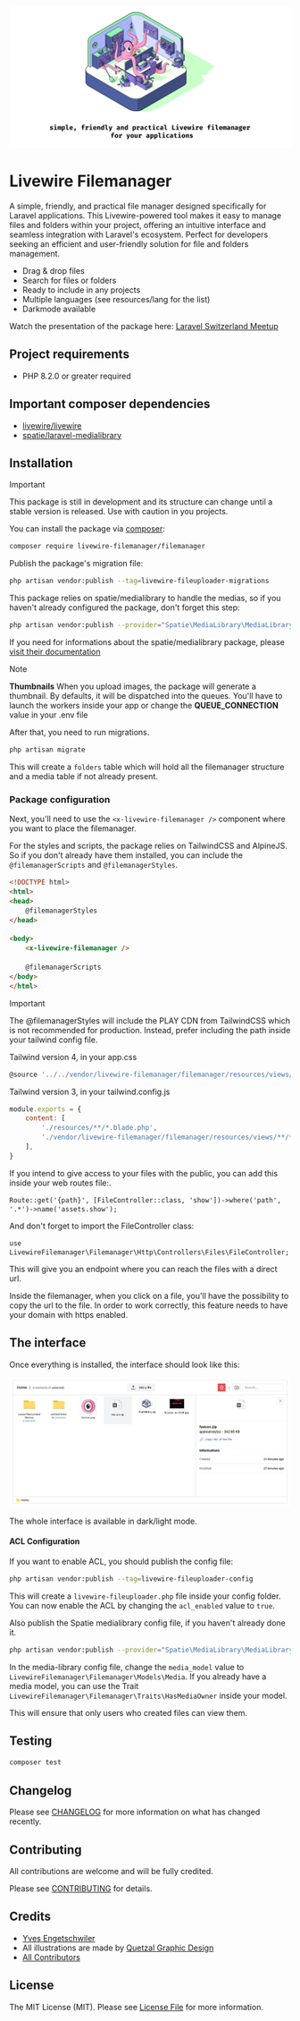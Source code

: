 <p align="center">
    <picture>
        <source media="(prefers-color-scheme: dark)" srcset="./images/banner_dark.png">
        <source media="(prefers-color-scheme: light)" srcset="./images/banner_light.png">
        <img alt="Livewire filemanager image" src="./images/banner_light.png">
    </picture>
</p>

# Livewire Filemanager

A simple, friendly, and practical file manager designed specifically for Laravel applications. This Livewire-powered tool makes it easy to manage files and folders within your project, offering an intuitive interface and seamless integration with Laravel's ecosystem. Perfect for developers seeking an efficient and user-friendly solution for file and folders management.

- Drag & drop files
- Search for files or folders
- Ready to include in any projects
- Multiple languages (see resources/lang for the list)
- Darkmode available

Watch the presentation of the package here: [Laravel Switzerland Meetup](https://www.youtube.com/watch?v=lgk_1AtukfM)

## Project requirements

- PHP 8.2.0 or greater required

## Important composer dependencies

- [livewire/livewire](https://laravel-livewire.com/)
- [spatie/laravel-medialibrary](https://spatie.be/docs/laravel-medialibrary)

## Installation

> [!IMPORTANT]
> This package is still in development and its structure can change until a stable version is released. Use with caution in you projects.

You can install the package via [composer](https://getcomposer.org):

```bash
composer require livewire-filemanager/filemanager
```

Publish the package's migration file:

```bash
php artisan vendor:publish --tag=livewire-fileuploader-migrations
```

This package relies on spatie/medialibrary to handle the medias, so if you haven't already configured the package, don't forget this step:

```bash
php artisan vendor:publish --provider="Spatie\MediaLibrary\MediaLibraryServiceProvider" --tag="medialibrary-migrations"
```

If you need for informations about the spatie/medialibrary package, please [visit their documentation](https://spatie.be/docs/laravel-medialibrary)

> [!NOTE]
> **Thumbnails** When you upload images, the package will generate a thumbnail. By defaults, it will be dispatched into the queues. You'll have to launch the workers inside your app or change the **QUEUE_CONNECTION** value in your .env file

After that, you need to run migrations.

```bash
php artisan migrate
```

This will create a `folders` table which will hold all the filemanager structure and a media table if not already present.

### Package configuration

Next, you'll need to use the `<x-livewire-filemanager />` component where you want to place the filemanager.

For the styles and scripts, the package relies on TailwindCSS and AlpineJS. So if you don't already have them installed, you can include the `@filemanagerScripts` and `@filemanagerStyles`.

```html
<!DOCTYPE html>
<html>
<head>
    @filemanagerStyles
</head>

<body>
    <x-livewire-filemanager />

    @filemanagerScripts
</body>
</html>
```

> [!IMPORTANT]
> The @filemanagerStyles will include the PLAY CDN from TailwindCSS which is not recommended for production. Instead, prefer including the path inside your tailwind config file.

Tailwind version 4, in your app.css
```js
@source '../../vendor/livewire-filemanager/filemanager/resources/views/**/*.blade.php';
```

Tailwind version 3, in your tailwind.config.js
```js
module.exports = {
    content: [
        './resources/**/*.blade.php',
        './vendor/livewire-filemanager/filemanager/resources/views/**/*.blade.php',
    ],
}
```

If you intend to give access to your files with the public, you can add this inside your web routes file:.

```
Route::get('{path}', [FileController::class, 'show'])->where('path', '.*')->name('assets.show');
```

And don't forget to import the FileController class:

```
use LivewireFilemanager\Filemanager\Http\Controllers\Files\FileController;
```

This will give you an endpoint where you can reach the files with a direct url.

Inside the filemanager, when you click on a file, you'll have the possibility to copy the url to the file. In order to work correctly, this feature needs to have your domain with https enabled.

## The interface

Once everything is installed, the interface should look like this:

<p align="center">
    <picture>
        <source media="(prefers-color-scheme: dark)" srcset="./images/interface-dark-mode.jpg">
        <source media="(prefers-color-scheme: light)" srcset="./images/interface-light-mode.jpg">
        <img alt="Livewire filemanager interface screenshot" src="./images/interface-light-mode.jpg">
    </picture>
</p>

The whole interface is available in dark/light mode.

#### ACL Configuration
If you want to enable ACL, you should publish the config file:

```bash
php artisan vendor:publish --tag=livewire-fileuploader-config
```

This will create a `livewire-fileuploader.php` file inside your config folder. You can now enable the ACL by changing the `acl_enabled` value to `true`.

Also publish the Spatie medialibrary config file, if you haven't already done it.

```bash
php artisan vendor:publish --provider="Spatie\MediaLibrary\MediaLibraryServiceProvider" --tag="medialibrary-config"
```

In the media-library config file, change the `media_model` value to `LivewireFilemanager\Filemanager\Models\Media`. If you already have a media model, you can use the Trait `LivewireFilemanager\Filemanager\Traits\HasMediaOwner` inside your model.

This will ensure that only users who created files can view them.

## Testing

```bash
composer test
```

## Changelog

Please see [CHANGELOG](CHANGELOG.md) for more information on what has changed recently.

## Contributing

All contributions are welcome and will be fully credited.

Please see [CONTRIBUTING](CONTRIBUTING.md) for details.

## Credits

- [Yves Engetschwiler](https://github.com/bee-interactive)
- All illustrations are made by [Quetzal Graphic Design](https://quetzal.ch/)
- [All Contributors](../../contributors)

## License

The MIT License (MIT). Please see [License File](LICENSE.md) for more information.
